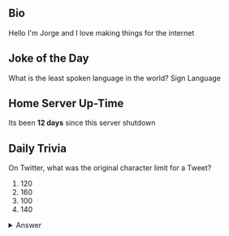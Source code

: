 ## Bio

Hello I'm Jorge and I love making things for the internet

## Joke of the Day

What is the least spoken language in the world?
Sign Language

## Home Server Up-Time

Its been **12 days** since this server shutdown


## Daily Trivia

On Twitter, what was the original character limit for a Tweet?
 1. 120
 2. 160
 3. 100
 4. 140

<details>
  <summary>Answer</summary>
  140
</details>
